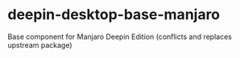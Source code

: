 # deepin-desktop-base-manjaro
Base component for Manjaro Deepin Edition (conflicts and replaces upstream package)